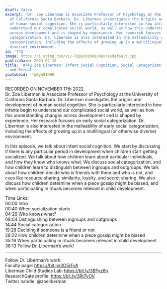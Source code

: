 ```yaml
---
draft: false
excerpt: 'Dr. Zoe Liberman is Associate Professor of Psychology at the University
  of California Santa Barbara. Dr. Liberman investigates the origins and development
  of human social cognition. She is particularly interested in how infants begin to
  understand our complicated social world, as well as how this understanding changes
  across development and is shaped by experience. Her research focuses on early social
  categorization. Dr. Liberman is also interested in the malleability of early social
  categorization, including the effects of growing up in a multilingual (or otherwise
  diverse) environment. '
id: '742'
image: https://i.ytimg.com/vi/-TqByn9INH8/maxresdefault.jpg
publishDate: 2023-02-10
title: '#742 Zoe Liberman: Infant Social Cognition, Social Categorization, Gossip,
  and Ritual'
youtubeid: -TqByn9INH8
---
```

<div class="timelinks">

RECORDED ON NOVEMBER 17th 2022.  
Dr. Zoe Liberman is Associate Professor of Psychology at the University of California Santa Barbara. Dr. Liberman investigates the origins and development of human social cognition. She is particularly interested in how infants begin to understand our complicated social world, as well as how this understanding changes across development and is shaped by experience. Her research focuses on early social categorization. Dr. Liberman is also interested in the malleability of early social categorization, including the effects of growing up in a multilingual (or otherwise diverse) environment. 

In this episode, we talk about infant social cognition. We start by discussing if there is any particular period in development when children start getting socialized. We talk about how children learn about particular individuals, and how they know who knows what. We discuss social categorization, and how children learn to distinguish between ingroups and outgroups. We talk about how children decide who is friends with them and who is not, and cues like resource sharing, similarity, loyalty, and secret sharing. We also discuss how children determine when a piece gossip might be biased, and when participating in rituals becomes relevant in child development.

Time Links:  
<time>00:00</time> Intro  
<time>00:40</time> When socialization starts  
<time>04:26</time> Who knows what?  
<time>08:04</time> Distinguishing between ingroups and outgroups  
<time>14:44</time> Social categorization  
<time>19:28</time> Deciding if someone is a friend or not  
<time>28:22</time> How children determine when a piece gossip might be biased  
<time>35:16</time> When participating in rituals becomes relevant in child development  
<time>38:13</time> Follow Dr. Liberman’s work!

---

Follow Dr. Liberman’s work:  
Faculty page: https://bit.ly/3O5rFvA  
Liberman Child Studies Lab: https://bit.ly/3BFyz6n  
ResearchGate profile: https://bit.ly/3Rt7vOV  
Twitter handle: @zoeliberman
</div>

